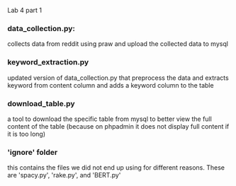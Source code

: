 Lab 4 part 1

### data_collection.py:
collects data from reddit using praw and upload the collected data to mysql

### keyword_extraction.py
updated version of data_collection.py that preprocess the data and extracts keyword from content column and adds a keyword column to the table

### download_table.py
a tool to download the specific table from mysql to better view the full content of the table (because on phpadmin it does not display full content if it is too long)

### 'ignore' folder
this contains the files we did not end up using for different reasons. These are 'spacy.py', 'rake.py', and 'BERT.py'